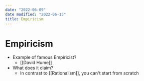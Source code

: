 ```yaml
---
date: "2022-06-09"
date modified: "2022-06-15"
title: Empiricism
---
```


# Empiricism
- Example of famous Empiricist?
	- [[David Hume]]
- What does it claim?
	- In contrast to [[Rationalism]], you can't start from scratch
